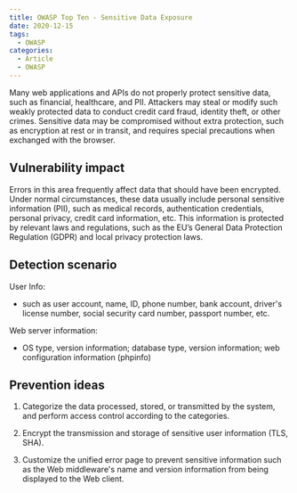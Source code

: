 ```yaml
---
title: OWASP Top Ten - Sensitive Data Exposure
date: 2020-12-15
tags:
  - OWASP
categories:
  - Article
  - OWASP
---
```


Many web applications and APIs do not properly protect sensitive data, such as financial, healthcare, and PII. Attackers may steal or modify such weakly protected data to conduct credit card fraud, identity theft, or other crimes. Sensitive data may be compromised without extra protection, such as encryption at rest or in transit, and requires special precautions when exchanged with the browser.

## Vulnerability impact

Errors in this area frequently affect data that should have been encrypted. Under normal circumstances, these data usually include personal sensitive information (PII), such as medical records, authentication credentials, personal privacy, credit card information, etc. This information is protected by relevant laws and regulations, such as the EU’s General Data Protection Regulation (GDPR) and local privacy protection laws.

## Detection scenario

User Info:

- such as user account, name, ID, phone number, bank account, driver's license number, social security card number, passport number, etc.

Web server information:

- OS type, version information; database type, version information; web configuration information (phpinfo)

## Prevention ideas

1. Categorize the data processed, stored, or transmitted by the system, and perform access control according to the categories.

2. Encrypt the transmission and storage of sensitive user information (TLS, SHA).

3. Customize the unified error page to prevent sensitive information such as the Web middleware's name and version information from being displayed to the Web client.




